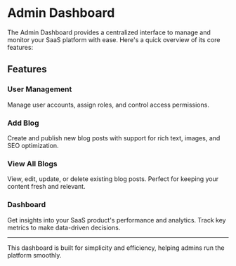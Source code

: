 # Admin Dashboard

The Admin Dashboard provides a centralized interface to manage and monitor your SaaS platform with ease. Here's a quick overview of its core features:

## Features

### User Management
Manage user accounts, assign roles, and control access permissions.

### Add Blog
Create and publish new blog posts with support for rich text, images, and SEO optimization.

### View All Blogs
View, edit, update, or delete existing blog posts. Perfect for keeping your content fresh and relevant.

### Dashboard
Get insights into your SaaS product's performance and analytics. Track key metrics to make data-driven decisions.

---

This dashboard is built for simplicity and efficiency, helping admins run the platform smoothly.

